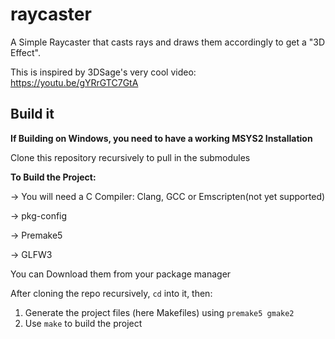 # raycaster

A Simple Raycaster that casts rays and draws them accordingly to get a "3D Effect".

This is inspired by 3DSage's very cool video: https://youtu.be/gYRrGTC7GtA

## Build it
**If Building on Windows, you need to have a working MSYS2 Installation**

Clone this repository recursively to pull in the submodules

**To Build the Project:**

-> You will need a C Compiler: Clang, GCC or Emscripten(not yet supported)

-> pkg-config

-> Premake5

-> GLFW3

You can Download them from your package manager

After cloning the repo recursively, `cd` into it, then:
1. Generate the project files (here Makefiles) using `premake5 gmake2`
2. Use `make` to build the project
